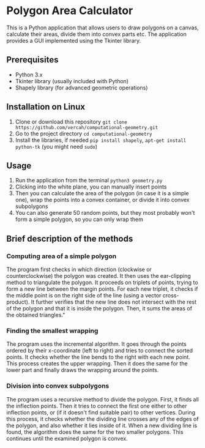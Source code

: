 # Polygon Area Calculator

This is a Python application that allows users to draw polygons on a canvas, calculate their areas, divide them into convex parts etc. The application provides a GUI implemented using the Tkinter library.

## Prerequisites

- Python 3.x
- Tkinter library (usually included with Python)
- Shapely library (for advanced geometric operations)

## Installation on Linux

1. Clone or download this repository `git clone https://github.com/vercah/computational-geometry.git`
2. Go to the project directory `cd computational-geometry`
3. Install the libraries, if needed `pip install shapely`, `apt-get install python-tk` (you might need `sudo`)

## Usage

1. Run the application from the terminal `python3 geometry.py`
2. Clicking into the white plane, you can manually insert points
3. Then you can calculate the area of the polygon (in case it is a simple one), wrap the points into a convex container, or divide it into convex subpolygons
4. You can also generate 50 random points, but they most probably won't form a simple polygon, so you can only wrap them

## Brief description of the methods

### Computing area of a simple polygon
The program first checks in which direction (clockwise or counterclockwise) the polygon was created. It then uses the ear-clipping method to triangulate the polygon. It proceeds on triplets of points, trying to form a new line between the margin points. For each new triplet, it checks if the middle point is on the right side of the line (using a vector cross-product). It further verifies that the new line does not intersect with the rest of the polygon and that it is inside the polygon. Then, it sums the areas of the obtained triangles."

### Finding the smallest wrapping
The program uses the incremental algorithm. It goes through the points ordered by their x-coordinate (left to right) and tries to connect the sorted points. It checks whether the line bends to the right with each new point. This process creates the upper wrapping. Then it does the same for the lower part and finally draws the wrapping around the points.

### Division into convex subpolygons
The program uses a recursive method to divide the polygon. First, it finds all the inflection points. Then it tries to connect the first one either to other inflection points, or (if it doesn't find suitable pair) to other vertices. During this process, it checks whether the dividing line crosses any of the edges of the polygon, and also whether it lies inside of it. When a new dividing line is found, the algorithm does the same for the two smaller polygons. This continues until the examined polygon is convex.
